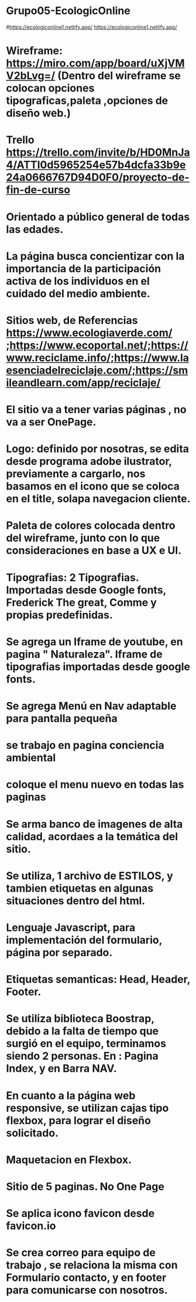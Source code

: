 # Grupo05-EcologicOnline
#https://ecologiconline1.netlify.app/
https://ecologiconline1.netlify.app/


# Wireframe: https://miro.com/app/board/uXjVMV2bLvg=/ (Dentro del wireframe se colocan opciones tipograficas,paleta ,opciones de diseño web.)
# Trello https://trello.com/invite/b/HD0MnJa4/ATTI0d5965254e57b4dcfa33b9e24a0666767D94D0F0/proyecto-de-fin-de-curso
# Orientado a público general de todas las edades.

# La página busca concientizar con la importancia de la participación activa de los individuos en el cuidado del medio ambiente.

# Sitios web, de Referencias https://www.ecologiaverde.com/ ;https://www.ecoportal.net/;https://www.reciclame.info/;https://www.laesenciadelreciclaje.com/;https://smileandlearn.com/app/reciclaje/

# El sitio va a tener varias páginas , no va a ser OnePage.
# Logo: definido por nosotras, se edita desde programa adobe ilustrator, previamente a cargarlo, nos basamos en el icono que se coloca en el title, solapa navegacion cliente.
# Paleta de colores colocada dentro del wireframe, junto con lo que consideraciones en base a UX e UI.
# Tipografias: 2 Tipografias. Importadas desde Google fonts, Frederick The great, Comme y propias predefinidas.
# Se agrega un Iframe de youtube, en pagina " Naturaleza". Iframe de tipografias importadas desde google fonts.
# Se agrega Menú en Nav adaptable para pantalla pequeña
# se trabajo en pagina conciencia ambiental
# coloque el menu nuevo en todas las paginas
# Se arma banco de imagenes de alta calidad, acordaes a la temática del sitio.
# Se utiliza, 1 archivo de ESTILOS, y tambien etiquetas en algunas situaciones dentro del html.
# Lenguaje Javascript, para implementación del formulario, página por separado.
# Etiquetas semanticas: Head, Header, Footer.
# Se utiliza biblioteca Boostrap, debido a la falta de tiempo que surgió en el equipo, terminamos siendo 2 personas. En : Pagina Index, y en Barra NAV.
# En cuanto a la página web responsive, se utilizan cajas tipo flexbox, para lograr el diseño solicitado.
# Maquetacion en Flexbox.
# Sitio de  5 paginas. No One Page
# Se aplica icono favicon desde favicon.io
# Se crea correo para equipo de trabajo , se relaciona la misma con Formulario contacto, y en footer para comunicarse con nosotros.
